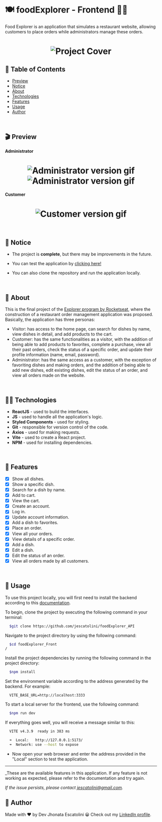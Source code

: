 # 🍽️ foodExplorer - Frontend 👨‍💻

Food Explorer is an application that simulates a restaurant website, allowing customers to place orders while administrators manage these orders.

<h1 align="center">
    <img src="https://github.com/jescatolini/foodExplorer_Front/assets/99694816/62d0a16f-e304-4068-86e5-b621c80f305a" alt="Project Cover">
</h1>

## :scroll: Table of Contents

- [Preview](#clapper-preview)
- [Notice](#loudspeaker-notice)
- [About](#blue_book-about)
- [Technologies](#man_technologist-technologies)
- [Features](#toolbox-features)
- [Usage](#briefcase-usage)
- [Author](#ghost-author)


</br>

## :clapper: Preview

**Administrator**

<h1 align="center">
  <img src="https://github.com/jescatolini/foodExplorer_Front/assets/99694816/e99628f8-45e3-46b9-b41e-ca1d8ef810df" alt="Administrator version gif">
  <img src="https://user-images.githubusercontent.com/99694816/248930491-1094a9df-9824-491f-8fdc-2bbfacce5dd2.png" alt="Administrator version gif">
</h1>


**Customer**

<h1 align="center">
  <img src="https://github.com/jescatolini/foodExplorer_Front/assets/99694816/420cd1b6-5ea4-4486-aca9-521c3c58ddac" alt="Customer version gif">
</h1>

</br>

## :loudspeaker: Notice

- The project is **complete**, but there may be improvements in the future.

- You can test the application by [clicking here!](https://food-explorerr.netlify.app)

- You can also clone the repository and run the application locally.

</br>

## :blue_book: About

This is the final project of the [Explorer program by Rocketseat](https://www.rocketseat.com.br/explorer), where the construction of a restaurant order management application was proposed.
Basically, the application has three personas:

- Visitor: has access to the home page, can search for dishes by name, view dishes in detail, and add products to the cart.
- Customer: has the same functionalities as a visitor, with the addition of being able to add products to favorites, complete a purchase, view all their past orders, check the status of a specific order, and update their profile information (name, email, password).
- Administrator: has the same access as a customer, with the exception of favoriting dishes and making orders, and the addition of being able to add new dishes, edit existing dishes, edit the status of an order, and view all orders made on the website.

</br>

## :man_technologist: Technologies

- **ReactJS** - used to build the interfaces.
- **JS** - used to handle all the application's logic.
- **Styled Components** - used for styling.
- **Git** - responsible for version control of the code.
- **Axios** - used for making requests.
- **Vite** - used to create a React project.
- **NPM** - used for installing dependencies.

</br>

## :toolbox: Features

- [x] Show all dishes.
- [x] Show a specific dish.
- [x] Search for a dish by name.
- [x] Add to cart.
- [x] View the cart.
- [x] Create an account.
- [x] Log in.
- [x] Update account information.
- [x] Add a dish to favorites.
- [x] Place an order.
- [x] View all your orders.
- [x] View details of a specific order.
- [x] Add a dish.
- [x] Edit a dish.
- [x] Edit the status of an order.
- [x] View all orders made by all customers.

</br>

## :briefcase: Usage

To use this project locally, you will first need to install the backend according to this [documentation](https://github.com/jescatolini/foodExplorer_API).

To begin, clone the project by executing the following command in your terminal:

```bash
  $git clone https://github.com/jescatolini/foodExplorer_API
```

Navigate to the project directory by using the following command:

```bash
  $cd foodExplorer_Front
/
```

Install the project dependencies by running the following command in the project directory:

```bash
  $npm install
```

Set the environment variable according to the address generated by the backend. For example:

```JS
  VITE_BASE_URL=http://localhost:3333

```

To start a local server for the frontend, use the following command:

```bash
  $npm run dev
```

If everything goes well, you will receive a message similar to this:

```bash
  VITE v4.3.9  ready in 383 ms

  ➜  Local:   http://127.0.0.1:5173/
  ➜  Network: use --host to expose
```

- Now open your web browser and enter the address provided in the "Local" section to test the application.

---

_These are the available features in this application. If any feature is not working as expected, please refer to the documentation and try again.

_If the issue persists, please contact [jescatolini@gmail.com](mailto:jescatolini@gmail.com)._


  ## :ghost: Author
  Made with :heart: by Dev Jhonata Escatolini :grinning: Check out my [LinkedIn profile](https://www.linkedin.com/in/jhonata-escatolini/).